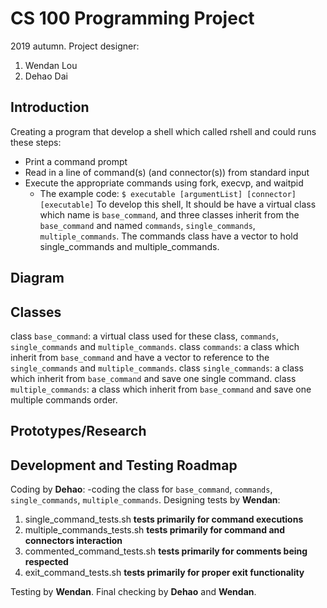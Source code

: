 # CS 100 Programming Project
2019 autumn.
Project designer:
1. Wendan Lou
2. Dehao Dai
## Introduction
Creating a program that develop a shell which called rshell and could runs these steps:
- Print a command prompt
- Read in a line of command(s) (and connector(s)) from standard input
- Execute the appropriate commands using fork, execvp, and waitpid
  - The example code: 
  `$ executable [argumentList] [connector] [executable]`
To develop this shell, It should be have a virtual class which name is `base_command`, and three classes inherit from the `base_command` and named `commands`, `single_commands`, `multiple_commands`. The commands class have a vector to hold single_commands and multiple_commands. 
## Diagram

## Classes
class `base_command`: a virtual class used for these class, `commands`, `single_commands` and `multiple_commands`.
class `commands`: a class which inherit from `base_command` and have a vector to reference to the `single_commands` and `multiple_commands`.
class `single_commands`: a class which inherit from `base_command` and save one single command.
class `multiple_commands`: a class which inherit from `base_command` and save one multiple commands order.
## Prototypes/Research

## Development and Testing Roadmap
Coding by **Dehao**:
-coding the class for `base_command`, `commands`, `single_commands`, `multiple_commands`.
Designing tests by **Wendan**:
1. single_command_tests.sh **tests primarily for command executions**
2. multiple_commands_tests.sh **tests primarily for command and connectors interaction**
3. commented_command_tests.sh **tests primarily for comments being respected**
4. exit_command_tests.sh **tests primarily for proper exit functionality**

Testing by **Wendan**.
Final checking by **Dehao** and **Wendan**.
